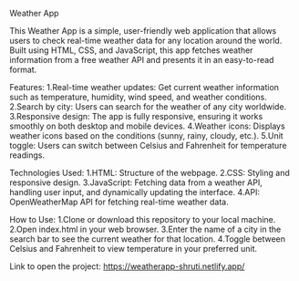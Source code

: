 Weather App

This Weather App is a simple, user-friendly web application that allows users to check real-time weather data for any location around the world. Built using HTML, CSS, and JavaScript, this app fetches weather information from a free weather API and presents it in an easy-to-read format.

Features:
1.Real-time weather updates: Get current weather information such as temperature, humidity, wind speed, and weather conditions.
2.Search by city: Users can search for the weather of any city worldwide.
3.Responsive design: The app is fully responsive, ensuring it works smoothly on both desktop and mobile devices.
4.Weather icons: Displays weather icons based on the conditions (sunny, rainy, cloudy, etc.).
5.Unit toggle: Users can switch between Celsius and Fahrenheit for temperature readings.

Technologies Used:
1.HTML: Structure of the webpage.
2.CSS: Styling and responsive design.
3.JavaScript: Fetching data from a weather API, handling user input, and dynamically updating the interface.
4.API: OpenWeatherMap API for fetching real-time weather data.

How to Use:
1.Clone or download this repository to your local machine.
2.Open index.html in your web browser.
3.Enter the name of a city in the search bar to see the current weather for that location.
4.Toggle between Celsius and Fahrenheit to view temperature in your preferred unit.

Link to open the project: https://weatherapp-shruti.netlify.app/
